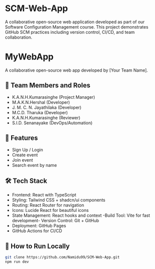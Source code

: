 # SCM-Web-App
A collaborative open-source web application developed as part of our Software Configuration Management course. This project demonstrates GitHub SCM practices including version control, CI/CD, and team collaboration.

# MyWebApp

A collaborative open-source web app developed by [Your Team Name].

## 👥 Team Members and Roles
- K.A.N.H.Kumarasinghe (Project Manager)
- M.A.K.N.Hershal (Developer)
- J. M. C. N. Jayathilaka (Developer)
- M.C.D. Tharuka (Developer)
- K.A.N.H.Kumarasinghe (Reviewer)
- S.I.D. Senanayake (DevOps/Automation)

## 🚀 Features
- Sign Up / Login
- Create event
- Join event
- Search event by name

## 🛠️ Tech Stack
- Frontend: React with TypeScript
- Styling: Tailwind CSS + shadcn/ui components
- Routing: React Router for navigation
- Icons: Lucide React for beautiful icons
- State Management: React hooks and context
-Build Tool: Vite for fast development- Version Control: Git + GitHub
- Deployment: GitHub Pages
- GitHub Actions for CI/CD

## 🧪 How to Run Locally
```bash
git clone https://github.com/Namidu99/SCM-Web-App.git
npm run dev

